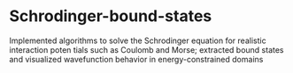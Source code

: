 # Schrodinger-bound-states
 Implemented algorithms to solve the Schrodinger equation for realistic interaction poten tials such as Coulomb and Morse; extracted bound states and visualized wavefunction  behavior in energy-constrained domains

